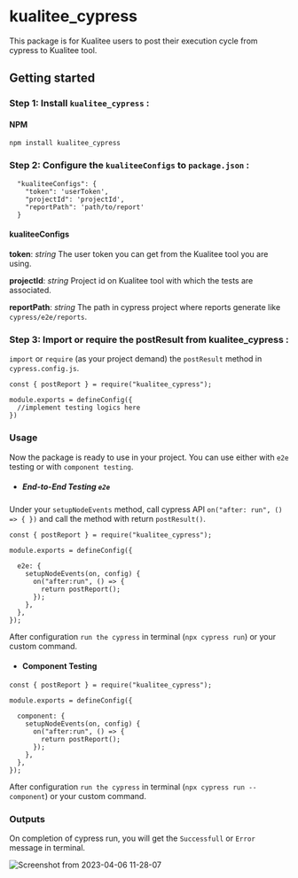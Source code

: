 # kualitee_cypress
This package is for Kualitee users to post their execution cycle from cypress to Kualitee tool.

## Getting started
### Step 1: Install `kualitee_cypress` :

#### NPM
```
npm install kualitee_cypress
```

### Step 2: Configure the `kualiteeConfigs` to `package.json` :
```
  "kualiteeConfigs": {
    "token": 'userToken',
    "projectId": 'projectId',
    "reportPath": 'path/to/report'
  }
```

#### kualiteeConfigs
**token**: _string_ The user token you can get from the Kualitee tool you are using.

**projectId**: _string_ Project id on Kualitee tool with which the tests are associated.

**reportPath**: _string_ The path in cypress project where reports generate like `cypress/e2e/reports`.


### Step 3: Import or require the postResult from kualitee_cypress :
`import` or `require` (as your project demand) the `postResult` method in `cypress.config.js`.

```
const { postReport } = require("kualitee_cypress");

module.exports = defineConfig({
  //implement testing logics here
})
```

### Usage
Now the package is ready to use in your project. You can use either with `e2e` testing or with `component testing`.

- ##### End-to-End Testing `e2e`
Under your `setupNodeEvents` method, call cypress API `on("after: run", () => { })` and call the method with return `postResult()`.

```
const { postReport } = require("kualitee_cypress");

module.exports = defineConfig({

  e2e: {
    setupNodeEvents(on, config) {
      on("after:run", () => {
        return postReport();
      });
    },
  },
});
```
After configuration `run the cypress` in terminal (`npx cypress run`) or your custom command.

- #### Component Testing
```
const { postReport } = require("kualitee_cypress");

module.exports = defineConfig({

  component: {
    setupNodeEvents(on, config) {
      on("after:run", () => {
        return postReport();
      });
    },
  },
});
```
After configuration `run the cypress` in terminal (`npx cypress run --component`) or your custom command.

### Outputs
On completion of cypress run, you will get the `Successfull` or `Error` message in terminal.

![Screenshot from 2023-04-06 11-28-07](https://user-images.githubusercontent.com/48677205/230292569-ad41b583-8492-477e-a445-3cea514c1293.png)

